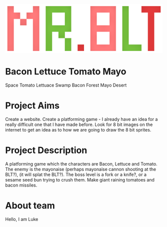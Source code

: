 ![alt tag](https://github.com/bradford-coderdojo/bltm/blob/master/Mr%20.%20B1T.fatpixel.png)

# Bacon Lettuce Tomato Mayo

Space Tomato 
Lettuace Swamp
Bacon Forest
Mayo Desert

# Project Aims
Create a website.
Create a platforming game - I already have an idea for a really difficult one that I have made before. Look for 8 bit images on the internet to get an idea as to how we are going to draw the 8 bit sprites.


# Project Description

A platforming game which the characters are Bacon, Lettuce and Tomato. The enemy is the mayonaise (perhaps mayonaise cannon shooting at the BLT?), (it will splat the BLT?). The boss level is a fork or a knife?, or a sesame seed bun trying to crush them.
Make giant raining tomatoes and bacon missiles.

# About team
Hello, I am Luke
